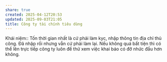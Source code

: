 ```yaml
---
share: true
created: 2025-04-12T20:53
updated: 2025-09-03T21:05
title: Công ty tài chính tiêu dùng
---
```

Khái niệm:: 
Tốn thời gian nhất là cứ phải làm kyc, nhập thông tin địa chỉ thủ công. Đã nhập rồi nhưng vẫn cứ phải làm lại. Nếu không quá bất tiện thì có thể lên trực tiếp công ty luôn để thử xem việc khai báo có đỡ nhức đầu hơn không.

